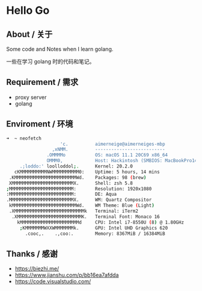 # Hello Go

## About / 关于

Some code and Notes when I learn golang.

一些在学习 golang 时的代码和笔记。

## Requirement / 需求

- proxy server
- golang

## Enviroment / 环境

```bash
➜  ~ neofetch
                    'c.          aimerneige@aimerneiges-mbp
                 ,xNMM.          --------------------------
               .OMMMMo           OS: macOS 11.1 20C69 x86_64
               OMMM0,            Host: Hackintosh (SMBIOS: MacBookPro14,1)
     .;loddo:' loolloddol;.      Kernel: 20.2.0
   cKMMMMMMMMMMNWMMMMMMMMMM0:    Uptime: 5 hours, 14 mins
 .KMMMMMMMMMMMMMMMMMMMMMMMWd.    Packages: 98 (brew)
 XMMMMMMMMMMMMMMMMMMMMMMMX.      Shell: zsh 5.8
;MMMMMMMMMMMMMMMMMMMMMMMM:       Resolution: 1920x1080
:MMMMMMMMMMMMMMMMMMMMMMMM:       DE: Aqua
.MMMMMMMMMMMMMMMMMMMMMMMMX.      WM: Quartz Compositor
 kMMMMMMMMMMMMMMMMMMMMMMMMWd.    WM Theme: Blue (Light)
 .XMMMMMMMMMMMMMMMMMMMMMMMMMMk   Terminal: iTerm2
  .XMMMMMMMMMMMMMMMMMMMMMMMMK.   Terminal Font: Monaco 16
    kMMMMMMMMMMMMMMMMMMMMMMd     CPU: Intel i7-8550U (8) @ 1.80GHz
     ;KMMMMMMMWXXWMMMMMMMk.      GPU: Intel UHD Graphics 620
       .cooc,.    .,coo:.        Memory: 8367MiB / 16384MiB
```

## Thanks / 感谢

- https://biezhi.me/
- https://www.jianshu.com/p/bb16ea7afdda
- https://code.visualstudio.com/

